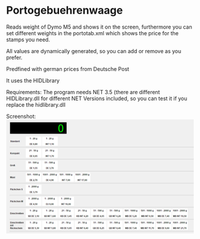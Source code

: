 # Portogebuehrenwaage

Reads weight of Dymo M5 and shows it on the screen, furthermore you can set different weights in the portotab.xml which shows the price for the stamps you need.

All values are dynamically generated, so you can add or remove as you prefer.

Predfined with german prices from Deutsche Post

It uses the HIDLibrary

Requirements:
The program needs NET 3.5 (there are different HIDLibrary.dll for different NET Versions included, so you can test it if you replace the hidlibrary.dll


Screenshot:
![Screenshot](/screenshot.png?raw=true "Optional Title")
